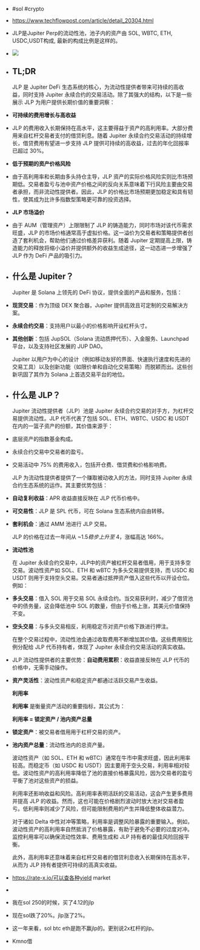 - #sol #crypto
- https://www.techflowpost.com/article/detail_20304.html
- JLP是Jupiter Perp的流动性池，池子内的资产由 SOL, WBTC, ETH, USDC,USDT构成, 最新的构成比例是这样的。
- ![](https://zy.metaera.media/assets/images/home/686.png)
- ## **TL;DR**
  
  JLP 是 Jupiter DeFi 生态系统的核心，为流动性提供者带来可持续的高收益，同时支持 Jupiter 永续合约的交易活动。除了其强大的结构，以下是一些展示 JLP 为用户提供长期价值的重要洞察：
- **可持续的费用增长与高收益**
- JLP 的费用收入长期保持在高水平，这主要得益于资产的高利用率。大部分费用来自杠杆交易者支付的借贷利息。随着 Jupiter 永续合约交易活动的持续增长，借贷费用有望进一步支持 JLP 提供可持续的高收益，过去的年化回报率已超过 30%。
- **低于预期的资产价格风险**
- 由于高利用率和长期由多头持仓主导，JLP
  资产的实际价格风险实则比市场预期低。交易者盈亏与池中资产价格之间的反向关系意味着下行风险主要由交易者承担，而非流动性提供者。因此，JLP 
  的价格比市场预期更加稳定和具有韧性，使其成为比许多指数型策略更可靠的投资选择。
- **JLP 市场溢价**
- 由于
  AUM（管理资产）上限限制了 JLP 的铸造能力，同时市场对该代币需求旺盛，JLP 
  的市场价格通常高于虚拟价格。这一溢价为交易者和策略提供者创造了套利机会，帮助他们通过价格差异获利。随着 Jupiter 
  定期提高上限，铸造能力的释放将缩小溢价并提供额外的收益生成途径，这一动态进一步增强了 JLP 作为 DeFi 产品的吸引力。
- ## **什么是 Jupiter？**
  
  Jupiter 是 Solana 上领先的 DeFi 协议，提供全面的产品和服务，包括：
- **现货交易**：作为顶级 DEX 聚合器，Jupiter 提供高效且可定制的交易解决方案。
- **永续合约交易**：支持用户以最小的价格影响开设杠杆头寸。
- **其他创新**：包括 JupSOL（Solana 流动质押代币）、入金服务、Launchpad 平台，以及支持社区发展的 JUP DAO。
  
  Jupiter 以用户为中心的设计（例如移动友好的界面、快速执行速度和先进的交易工具）以及创新功能（如限价单和自动化交易策略）而脱颖而出。这些创新巩固了其作为 Solana 上首选交易平台的地位。
- ## **什么是 JLP？**
  
  Jupiter 流动性提供者（JLP）池是 Jupiter 永续合约交易的对手方，为杠杆交易提供流动性。JLP 代币代表了包括 SOL、ETH、WBTC、USDC 和 USDT 在内的一篮子资产的份额，其价值来源于：
- 底层资产的指数基金构成。
- 永续合约交易中交易者的盈亏。
- 交易活动中 75% 的费用收入，包括开仓费、借贷费和价格影响费。
  
  JLP 为流动性提供者提供了一个赚取被动收入的方法，同时支持 Jupiter 永续合约生态系统的运作。其主要优势包括：
- **自动复利收益**：APR 收益直接反映在 JLP 代币价格中。
- **可交易性**：JLP 是 SPL 代币，可在 Solana 生态系统内自由转移。
- **套利机会**：通过 AMM 池进行 JLP 交易。
  
  JLP 的价格在过去一年间从 ~$1.5 稳步上升至 ~$4，涨幅高达 166%。
- **流动性池**
  
  在 Jupiter 永续合约交易中，JLP中的资产被杠杆交易者借用，用于支持多空交易。波动性资产如 SOL、ETH 和 wBTC 为多头交易提供支持，而 USDC 和 USDT 则用于支持空头交易。交易者通过抵押资产借入这些代币以开设仓位。例如：
- **多头交易**：借入 SOL 用于交易 SOL 永续合约。当交易获利时，减少了借贷池中的债务量，这会降低池中 SOL 的数量，但由于价格上涨，其美元价值保持不变。
- **空头交易**：与多头交易相反，利用稳定币对资产价格下跌进行押注。
  
  在整个交易过程中，流动性池会通过收取费用不断增加其价值。这些费用按比例分配给 JLP 代币持有者，体现了 Jupiter 永续合约交易活动的真实收益。
- JLP 流动性提供者的主要优势：**自动费用累积**：收益直接反映在 JLP 代币的价格中，无需手动操作。
- **资产灵活性**：波动性资产和稳定资产都通过活跃交易产生收益。
  
  **利用率**
  
  **利用率** 是衡量资产活动的重要指标，其公式为：
  
  **利用率 = 锁定资产 / 池内资产总量**
- **锁定资产**：被交易者借用用于杠杆交易的资产。
- **池内资产总量**：流动性池内的总资产量。
  
  波动性资产（如 SOL、ETH 和 wBTC）通常在牛市中需求旺盛，因此利用率较高。而稳定币（如 USDC 和 USDT）因主要用于空头交易，利用率相对较低。波动性资产的高利用率降低了池的直接价格暴露风险，因为交易者的盈亏平衡了池对这些资产的损益。
  
  利用率还影响收益和风险。高利用率表明活跃的交易活动，这会产生更多费用并提高 JLP 的收益。然而，这也可能在价格剧烈波动时放大池对交易者盈亏。低利用率则减少了风险，但可能限制费用的产生并降低整体收益潜力。
  
  对于诸如 Delta 中性对冲等策略，利用率是调整风险暴露的重要输入。例如，波动性资产的高利用率自然抵消了价格暴露，有助于避免不必要的过度对冲。监控利用率可以确保流动性效率、费用生成和 JLP 持有者的最佳风险回报平衡。
  
  此外，高利用率还意味着来自杠杆交易者的借贷利息收入长期保持在高水平，从而为 JLP 持有者提供可持续的高真实收益。
- https://rate-x.io/可以查各种yield market
-
- 我在sol 250的时候，买了4.12的jlp
- 现在sol跌了20%。jlp涨了2%。
- 这一年来看，sol btc eth是跑不赢jlp的。更别说2x杠杆的jlp。
- Kmno借